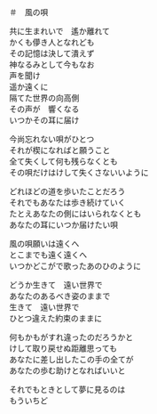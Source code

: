 ＃　風の唄

共に生まれいで　遙か離れて		
かくも儚き人となれども		
その記憶は決して潰えず		
神なるみとして今もなお		
声を聞け		
遥か遠くに		
隔てた世界の向高側		
その声が　響くなる		
いつかその耳に届け		

今尚忘れない唄がひとつ		
それが楔になればと願うこと		
全て失くして何も残らなくとも		
その唄だけはけして失くさないいように		

どれほどの道を歩いたことだろう		
それでもあなたは歩き続けていく		
たとえあなたの側にはいられなくとも		
あなたの耳にいつか届けたい唄		

風の唄願いは遠くへ		
とこまでも遠く遠くへ		
いつかどこがで歌ったあのひのように		

どうか生きて　遠い世界で		
あなたのあるべき姿のままで		
生きて　遠い世界で		
ひとつ違えた約束のままに		

何もかもがすれ違ったのだろうかと		
けして取り戻せぬ距離思っても		
あなたに差し出したこの手の全てが　　	
あなたの歩む助けとなればいいと			

それでもときとして夢に見るのは		
もういちど
